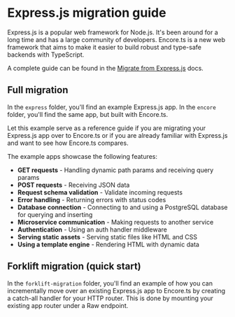 # Express.js migration guide

Express.js is a popular web framework for Node.js. It's been around for a long time and has a large community of
developers. Encore.ts is a new web framework that aims to make it easier to build robust and type-safe backends with TypeScript.

A complete guide can be found in the [Migrate from Express.js](https://encore.dev/docs/ts/how-to/express-migration) docs.

## Full migration

In the `express` folder, you'll find an example Express.js app. In the `encore` folder, you'll find the same app, but built with Encore.ts.

Let this example serve as a reference guide if you are migrating your Express.js app over to Encore.ts or if you are already familiar with Express.js and want to see how Encore.ts compares.

The example apps showcase the following features:
- **GET requests** - Handling dynamic path params and receiving query params
- **POST requests** - Receiving JSON data
- **Request schema validation** - Validate incoming requests 
- **Error handling** - Returning errors with status codes
- **Database connection** - Connecting to and using a PostgreSQL database for querying and inserting
- **Microservice communication** - Making requests to another service
- **Authentication** - Using an auth handler middleware
- **Serving static assets** - Serving static files like HTML and CSS
- **Using a template engine** - Rendering HTML with dynamic data

## Forklift migration (quick start)

In the `forklift-migration` folder, you'll find an example of how you can incrementally move over an existing Express.js app to Encore.ts by creating a catch-all handler for your HTTP router. This is done by mounting your existing app router under a Raw endpoint.


